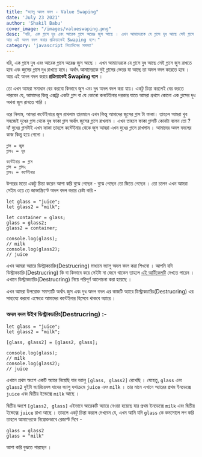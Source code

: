 ```yaml
---
title: "ভ্যালু অদল বদল - Value Swaping"
date: 'July 23 2021'
author: 'Shakil Babu'
cover_image: "/images/valueswaping.png"
desc: "ধরি, এক গ্লাসে দুধ এবং আরেক গ্লাসে অরেঞ্জ জুস আছে । এখন আমাদেরকে যে গ্লাসে দুধ আছে সেই গ্লাসে জুস রাখতে হবে এবং জুসের গ্লাসে দুধ রাখতে হবে। অর্থাৎ আমাদেরকে দুই গ্লাসের ভেতর যা আছে তা অদল বদল করেতে হবে ।
আর এই অদল বদল করার প্রক্রিয়াকেই Swaping বলে।"
category: 'javascript নিত্যদিনের সমস্যা'
---
```


ধরি, এক গ্লাসে দুধ এবং আরেক গ্লাসে অরেঞ্জ জুস আছে । এখন আমাদেরকে যে গ্লাসে দুধ আছে সেই গ্লাসে জুস রাখতে হবে এবং জুসের গ্লাসে দুধ রাখতে হবে। অর্থাৎ আমাদেরকে দুই গ্লাসের ভেতর যা আছে তা অদল বদল করেতে হবে ।
আর এই অদল বদল করার **প্রক্রিয়াকেই Swaping বলে** ।

তো এখন আমরা সমাধান বের করবো কিভাবে জুস এবং দুধ অদল বদল করা যায়। একটু চিন্তা করলেই বের করতে পারবেন যে, আমাদের কিন্তু এক্সট্রা একটা গ্লাস বা যে কোনো কনটেইনার দরকার যাতে আমরা প্রথমে কোনো এক গ্লাসের দুধ অথবা জুস রাখতে পারি ।

ধরে নিলাম, আমরা কন্টেইনারে জুস রাখলাম তারমানে এখন কিন্তু আমাদের জুসের গ্লাস টা ফাকা। তাহলে আমরা খুব সহজেই দুধের গ্লাস থেকে দুধ ফাকা গ্লাস অর্থাৎ জুসের গ্লাসে রাখলাম । এখন তাহলে ফাকা গ্লাসটি কোনটা বলেন তো ? হ্যাঁ দুধের গ্লাসটাই এখন ফাকা তাহলে কন্টেইনার থেকে জুস আমরা এখন দুধের গ্লাসে রাখলাম । আমাদের অদল বদলের কাজ কিন্তু হয়ে গেলো । 

```
গ্লাস = জুস
গ্লাস২ = দুধ

কন্টেইনার = গ্লাস
গ্লাস = গ্লাস২
গ্লাস২ = কন্টেইনার
```

উপরের মতো একটু চিন্তা করেন আশা করি বুঝে গেছেন - বুঝে গেছেন তো জিতে গেছেন । তো চলেন এখন আমরা সেইম ওয়ে তে জাভাস্ক্রিপ্টে অদল বদল করার চেষ্টা করি - 

```
let glass = "juice";
let glass2 = "milk";

let container = glass;
glass = glass2;
glass2 = container;

console.log(glass);
// milk
console.log(glass2);
// juice
```

এখন আমরা অ্যারে ডিস্ট্রাকচারিং(Destrucring) মাধ্যমে ভ্যালু অদল বদল করা শিখবো । আপনি যদি ডিস্ট্রাকচারিং(Destrucring) কি বা কিভাবে করে সেইটা না জেনে থাকেন তাহলে [এই আর্টিকেলটি](https://shakilbabu.vercel.app/blogs/javascript-destrucring-in-javascript-es6/) দেখতে পারেন । এখানে ডিস্ট্রাকচারিং(Destrucring) নিয়ে পরিপূর্ণ আলোচনা করা হয়েছে ।

এখন আমরা উপরোক্ত সমস্যাটি অর্থাৎ জুস এবং দুধ অদল বদল এর কাজটি অ্যারে ডিস্ট্রাকচারিং(Destrucring) এর সাহায্যে করবো এক্ষেত্রে আমাদের কন্টেইনার হিসেবে থাকবে অ্যারে ।  

### অদল বদল উইথ ডিস্ট্রাকচারিং(Destrucring) :-
```
let glass = "juice";
let glass2 = "milk";

[glass, glass2] = [glass2, glass];

console.log(glass);
// milk
console.log(glass2);
// juice
```

এখানে প্রথম অংশে একটি অ্যারে নিয়েছি যার ভ্যালু ```[glass, glass2]``` রেখেছি । যেহেতু,  ```glass``` এবং ```glass2``` দুইটা ভ্যারিয়েবল যাদের ভ্যালু যথাক্রমে ```juice``` এবং ```milk``` । তার মানে এখানে অ্যারের প্রথম ইনডেক্সে ```juice``` এবং  দ্বিতীয় ইন্ডেক্সে ```milk``` আছে । 

দ্বিতীয় অংশে ```[glass2, glass]``` এইভাবে আরেকটি অ্যারে নেওয়া হয়েছে যার প্রথম ইনডেক্সে ```milk``` এবং দ্বিতীয় ইন্ডেক্সে ```juice``` রাখা আছে ।
তাহলে একটু চিন্তা করলে দেখবেন যে, এখন আমি যদি  ```glass``` কে কনসোলে লগ করি তাহলে আমাদেরকে নিম্নোক্তভাবে রেজাল্ট দিবে - 

```
glass = glass2
glass = "milk"
```

আশা করি বুঝতে পারছেন ।

